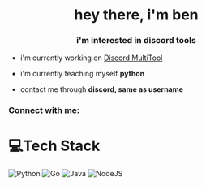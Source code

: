 <h1 align="center">hey there, i'm ben</h1>
<h3 align="center">i'm interested in discord tools</h3>

- i'm currently working on [Discord MultiTool](https://github.com/lanadawlrey/DiscordMultiTool.git)

- i'm currently teaching myself **python**

- contact me through **discord, same as username**

<h3 align="left">Connect with me:</h3>
<p align="left">
</p>

# 💻Tech Stack
![Python](https://img.shields.io/badge/python-3670A0?style=plastic&logo=python&logoColor=ffdd54) ![Go](https://img.shields.io/badge/go-%2300ADD8.svg?style=plastic&logo=go&logoColor=white) ![Java](https://img.shields.io/badge/java-%23ED8B00.svg?style=plastic&logo=java&logoColor=white) ![NodeJS](https://img.shields.io/badge/node.js-6DA55F?style=plastic&logo=node.js&logoColor=white)


